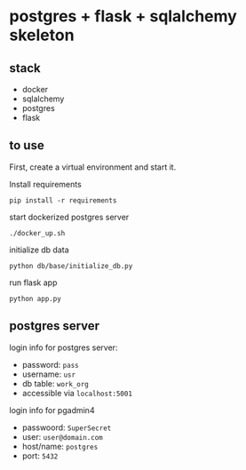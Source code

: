# postgres + flask + sqlalchemy skeleton
## stack
* docker
* sqlalchemy
* postgres
* flask

## to use
First, create a virtual environment and start it.

Install requirements
```shell script
pip install -r requirements
```

start dockerized postgres server
```shell script
./docker_up.sh
```

initialize db data
```shell script
python db/base/initialize_db.py
```

run flask app
```shell script
python app.py
```

## postgres server
login info for postgres server:
* password: `pass`
* username: `usr`
* db table: `work_org`
* accessible via `localhost:5001`

login info for pgadmin4
* passwoord: `SuperSecret`
* user: `user@domain.com`
* host/name: `postgres`
* port: `5432`
